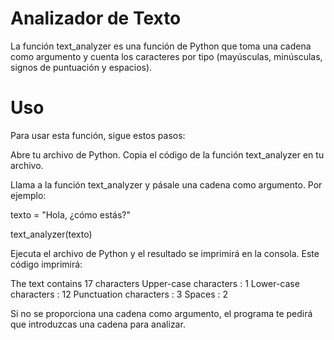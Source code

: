 # Analizador de Texto
La función text_analyzer es una función de Python que toma una cadena como argumento y cuenta los caracteres por tipo (mayúsculas, minúsculas, signos de puntuación y espacios).

# Uso
Para usar esta función, sigue estos pasos:

Abre tu archivo de Python.
Copia el código de la función text_analyzer en tu archivo.

Llama a la función text_analyzer y pásale una cadena como argumento. Por ejemplo:

texto = "Hola, ¿cómo estás?"

text_analyzer(texto)

Ejecuta el archivo de Python y el resultado se imprimirá en la consola.
Este código imprimirá:

The text contains 17 characters
Upper-case characters : 1
Lower-case characters : 12
Punctuation characters : 3
Spaces : 2


Si no se proporciona una cadena como argumento, el programa te pedirá que introduzcas una cadena para analizar.
